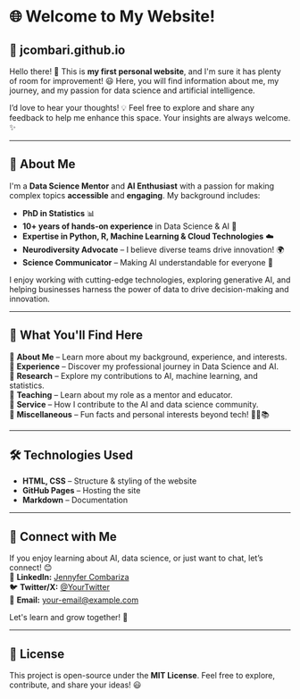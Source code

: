 # 🌐 Welcome to My Website!

## 🚀 jcombari.github.io

Hello there! 👋 This is **my first personal website**, and I'm sure it has plenty of room for improvement! 😃 Here, you will find information about me, my journey, and my passion for data science and artificial intelligence.

I’d love to hear your thoughts! 💡 Feel free to explore and share any feedback to help me enhance this space. Your insights are always welcome. ✨

---

## 🧠 About Me

I'm a **Data Science Mentor** and **AI Enthusiast** with a passion for making complex topics **accessible** and **engaging**. My background includes:

- **PhD in Statistics** 📊
- **10+ years of hands-on experience** in Data Science & AI 🤖
- **Expertise in Python, R, Machine Learning & Cloud Technologies** ☁️
- **Neurodiversity Advocate** – I believe diverse teams drive innovation! 🌍
- **Science Communicator** – Making AI understandable for everyone 📝

I enjoy working with cutting-edge technologies, exploring generative AI, and helping businesses harness the power of data to drive decision-making and innovation. 

---

## 📌 What You'll Find Here

🔹 **About Me** – Learn more about my background, experience, and interests.  
🔹 **Experience** – Discover my professional journey in Data Science and AI.  
🔹 **Research** – Explore my contributions to AI, machine learning, and statistics.  
🔹 **Teaching** – Learn about my role as a mentor and educator.  
🔹 **Service** – How I contribute to the AI and data science community.  
🔹 **Miscellaneous** – Fun facts and personal interests beyond tech! 🎨📸📚

---

## 🛠 Technologies Used
- **HTML, CSS** – Structure & styling of the website  
- **GitHub Pages** – Hosting the site  
- **Markdown** – Documentation  

---

## 🔗 Connect with Me
If you enjoy learning about AI, data science, or just want to chat, let’s connect! 😊  
💼 **LinkedIn:** [Jennyfer Combariza](https://www.linkedin.com/in/jennyfer-combariza/)  
🐦 **Twitter/X:** [@YourTwitter](https://twitter.com/)  
📧 **Email:** your-email@example.com  

Let's learn and grow together! 🚀

---

## 📝 License
This project is open-source under the **MIT License**. Feel free to explore, contribute, and share your ideas! 😃
